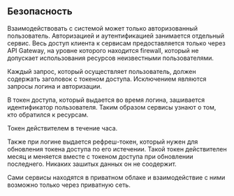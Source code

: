 ## Безопасность

Взаимодействовать с системой может только авторизованный пользователь. Авторизацией и аутентификацией занимается отдельный сервис. Весь доступ клиента к сервисам предоставляется только через API Gateway, на уровне которого находится firewall, который не допускает использования ресурсов неизвестными пользователями. 

Каждый запрос, который осуществляет пользователь, должен содержать заголовок с токеном доступа. Исключением являются запросы логина и авторизации. 

В токен доступа, который выдается во время логина, зашивается идентификатор пользователя. Таким образом сервисы узнают о том, кто обратился к ресурсам. 

Токен действителем в течение часа.

Также при логине выдается рефреш-токен, который нужен для обновления токена доступа по его истечении. Такой токен действителен месяц и меняется вместе с токеном доступа при обновлении последнего. Никаких зашитых данных он не соодержит. 

Сами сервисы находятся в приватном облаке и взаимодействие с ними возможно только через приватную сеть. 